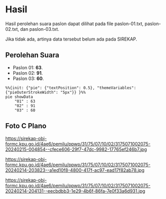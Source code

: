# Hasil

Hasil perolehan suara paslon dapat dilihat pada file paslon-01.txt, paslon-02.txt, dan paslon-03.txt.

Jika tidak ada, artinya data tersebut belum ada pada SIREKAP.

## Perolehan Suara

 * Paslon 01: **63**.
 * Paslon 02: **91**.
 * Paslon 03: **60**.

```mermaid
%%{init: {"pie": {"textPosition": 0.5}, "themeVariables": {"pieOuterStrokeWidth": "5px"}} }%%
pie showData
    "01" : 63
    "02" : 91
    "03" : 60
```
## Foto C Plano

https://sirekap-obj-formc.kpu.go.id/4ae6/pemilu/ppwp/31/75/07/10/02/3175071002075-20240215-004854--cfece606-29f7-47dc-9982-17765ef246b7.jpg

https://sirekap-obj-formc.kpu.go.id/4ae6/pemilu/ppwp/31/75/07/10/02/3175071002075-20240214-203823--a1ed10f8-4800-417f-ac97-ead17f82ab78.jpg

https://sirekap-obj-formc.kpu.go.id/4ae6/pemilu/ppwp/31/75/07/10/02/3175071002075-20240214-204131--eecbdbb3-1e29-4b6f-86fa-7e0f33a6d931.jpg
